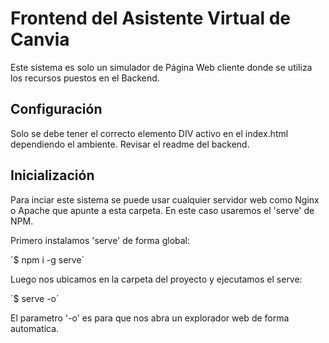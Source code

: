 # Frontend del Asistente Virtual de Canvia

Este sistema es solo un simulador de Página Web cliente donde se utiliza los recursos puestos en el Backend.

## Configuración

Solo se debe tener el correcto elemento DIV activo en el index.html dependiendo el ambiente. Revisar el readme del backend.


## Inicialización

Para inciar este sistema se puede usar cualquier servidor web como Nginx o Apache que apunte a esta carpeta. En este caso usaremos el 'serve' de NPM.

Primero instalamos 'serve' de forma global:

´$ npm i -g serve´

Luego nos ubicamos en la carpeta del proyecto y ejecutamos el serve: 

´$ serve -o´

El parametro '-o' es para que nos abra un explorador web de forma automatica. 
